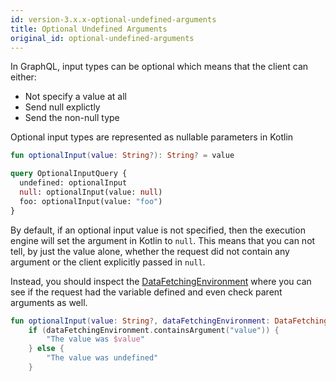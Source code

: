 ```yaml
---
id: version-3.x.x-optional-undefined-arguments
title: Optional Undefined Arguments
original_id: optional-undefined-arguments
---
```


In GraphQL, input types can be optional which means that the client can either:

* Not specify a value at all
* Send null explictly
* Send the non-null type

Optional input types are represented as nullable parameters in Kotlin
```kotlin
fun optionalInput(value: String?): String? = value
```

```graphql
query OptionalInputQuery {
  undefined: optionalInput
  null: optionalInput(value: null)
  foo: optionalInput(value: "foo")
}
```

By default, if an optional input value is not specified, then the execution engine will set the argument in Kotlin to `null`.
This means that you can not tell, by just the value alone, whether the request did not contain any argument or the client explicitly passed in `null`.

Instead, you should inspect the [DataFetchingEnvironment](./data-fetching-environment.md) where you can see if the request had the variable defined and even check parent arguments as well.

```kotlin
fun optionalInput(value: String?, dataFetchingEnvironment: DataFetchingEnvironment): String =
    if (dataFetchingEnvironment.containsArgument("value")) {
        "The value was $value"
    } else {
        "The value was undefined"
    }
```
